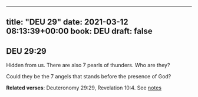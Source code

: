 
---
title: "DEU 29"
date: 2021-03-12 08:13:39+00:00
book: DEU
draft: false
---

## DEU 29:29

Hidden from us. There are also 7 pearls of thunders. Who are they?

Could they be the 7 angels that stands before the presence of God?

**Related verses**: Deuteronomy 29:29, Revelation 10:4. See [notes](https://my.bible.com/notes/3648044725313462360)

